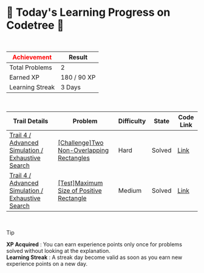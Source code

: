 # 🌲 Today's Learning Progress on Codetree 🌲

<br />

| <span style="color:red;display:block;text-align:center;"> **Achievement**</span> | Result |
|---|---|
|Total Problems| 2 |
| Earned XP | 180 / 90 XP |
| Learning Streak | 3 Days |

<br />

|Trail Details|Problem|Difficulty|State|Code Link|
|---|---|---|---|---|
|[Trail 4 / Advanced Simulation / Exhaustive Search](https://www.codetree.ai/trail-info/intermediate-low/)|[[Challenge]Two Non-Overlapping Rectangles](https://www.codetree.ai/trails/complete/curated-cards/challenge-non-overlapping-two-rectangles/)|Hard|Solved|[Link](https://github.com/Bobbybrojo/DSA/blob/main/250903/Two%20Non-Overlapping%20Rectangles/non-overlapping-two-rectangles.py)|
|[Trail 4 / Advanced Simulation / Exhaustive Search](https://www.codetree.ai/trail-info/intermediate-low/)|[[Test]Maximum Size of Positive Rectangle](https://www.codetree.ai/trails/complete/curated-cards/test-max-area-of-positive-rectangle/)|Medium|Solved|[Link](https://github.com/Bobbybrojo/DSA/blob/main/250903/Maximum%20Size%20of%20Positive%20Rectangle/max-area-of-positive-rectangle.py)|


<br />

> [!TIP]
> **XP Acquired** : You can earn experience points only once for problems solved without looking at the explanation.  
> **Learning Streak** : A streak day become valid as soon as you earn new experience points on a new day.

